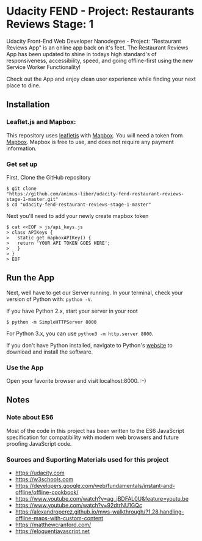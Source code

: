 
# Udacity FEND - Project: Restaurants Reviews Stage: 1
Udacity Front-End Web Developer Nanodegree - Project: "Restaurant Reviews App"
is an online app back on it's feet.
The Restaurant Reviews App has been updated to shine in todays high standard's
of responsiveness, accessibility, speed, and going offline-first using the new
Service Worker Functionality!

Check out the App and enjoy clean user experience while finding your next
place to dine.

## Installation
### Leaflet.js and Mapbox:

This repository uses [leafletjs](https://leafletjs.com/) with [Mapbox](https://www.mapbox.com/). You will need a token from [Mapbox](https://www.mapbox.com/). Mapbox is free to use, and does not require any payment information.

### Get set up
First, Clone the GitHub repository
```
$ git clone
"https://github.com/animus-liber/udacity-fend-restaurant-reviews-stage-1-master.git"
$ cd "udacity-fend-restaurant-reviews-stage-1-master"
```
Next you'll need to add your newly create mapbox token
```
$ cat <<EOF > js/api_keys.js
> class APIKeys {
>   static get mapboxAPIKey() {
>   return 'YOUR API TOKEN GOES HERE';
>   }
> }
> EOF
```

## Run the App
Next, well have to get our Server running.
In your terminal, check your version of Python with: `python -V`.

If you have Python 2.x, start your server in your root

`$ python -m SimpleHTTPServer 8000`

For Python 3.x, you can use `python3 -m http.server 8000`.

If you don't have Python installed, navigate to Python's [website](https://www.python.org/) to download and install the software.

### Use the App
Open your favorite browser and visit localhost:8000. :-)

## Notes
### Note about ES6
Most of the code in this project has been written to the ES6 JavaScript specification for compatibility with modern web browsers and future proofing JavaScript code.

### Sources and Suporting Materials used for this project
 - https://udacity.com
 - https://w3schools.com
 - https://developers.google.com/web/fundamentals/instant-and-offline/offline-cookbook/
 - https://www.youtube.com/watch?v=ag_jBDFAL0U&feature=youtu.be
 - https://www.youtube.com/watch?v=92dtrNU1GQc
 - https://alexandroperez.github.io/mws-walkthrough/?1.28.handling-offline-maps-with-custom-content
 - https://matthewcranford.com/
 - https://eloquentjavascript.net
